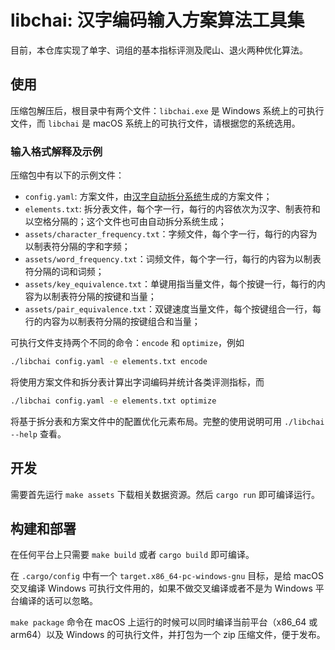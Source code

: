 # libchai: 汉字编码输入方案算法工具集

目前，本仓库实现了单字、词组的基本指标评测及爬山、退火两种优化算法。

## 使用

压缩包解压后，根目录中有两个文件：`libchai.exe` 是 Windows 系统上的可执行文件，而 `libchai` 是 macOS 系统上的可执行文件，请根据您的系统选用。

### 输入格式解释及示例

压缩包中有以下的示例文件：

- `config.yaml`: 方案文件，由[汉字自动拆分系统](https://chaifen.app/)生成的方案文件；
- `elements.txt`: 拆分表文件，每个字一行，每行的内容依次为汉字、制表符和以空格分隔的；这个文件也可由自动拆分系统生成；
- `assets/character_frequency.txt`：字频文件，每个字一行，每行的内容为以制表符分隔的字和字频；
- `assets/word_frequency.txt`：词频文件，每个字一行，每行的内容为以制表符分隔的词和词频；
- `assets/key_equivalence.txt`：单键用指当量文件，每个按键一行，每行的内容为以制表符分隔的按键和当量；
- `assets/pair_equivalence.txt`：双键速度当量文件，每个按键组合一行，每行的内容为以制表符分隔的按键组合和当量；

可执行文件支持两个不同的命令：`encode` 和 `optimize`，例如

```bash
./libchai config.yaml -e elements.txt encode
```

将使用方案文件和拆分表计算出字词编码并统计各类评测指标，而

```bash
./libchai config.yaml -e elements.txt optimize
```

将基于拆分表和方案文件中的配置优化元素布局。完整的使用说明可用 `./libchai --help` 查看。

## 开发

需要首先运行 `make assets` 下载相关数据资源。然后 `cargo run` 即可编译运行。

## 构建和部署

在任何平台上只需要 `make build` 或者 `cargo build` 即可编译。

在 `.cargo/config` 中有一个 `target.x86_64-pc-windows-gnu` 目标，是给 macOS 交叉编译 Windows 可执行文件用的，如果不做交叉编译或者不是为 Windows 平台编译的话可以忽略。

`make package` 命令在 macOS 上运行的时候可以同时编译当前平台（x86_64 或 arm64）以及 Windows 的可执行文件，并打包为一个 zip 压缩文件，便于发布。
